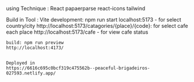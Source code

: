  using Technique :
    React
    papaerparse
    react-icons 
    tailwind

 Build in Tool : Vite 
     development: npm run start
    localhost:5173 - for select country/city
    http://localhost:5173/catagories/{place}/{code}: for select cafe each place
    http://localhost:5173/cafe - for view cafe status

    build: npm run preview
    http://localhost:4173/


    Deployed in 
    https://6616c695c0bcf319c475562b--peaceful-brigadeiros-027593.netlify.app/